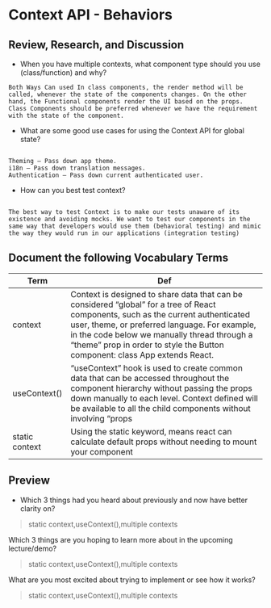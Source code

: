# Context API - Behaviors


## Review, Research, and Discussion


- When you have multiple contexts, what component type should you use (class/function) and why?

```
Both Ways Can used In class components, the render method will be called, whenever the state of the components changes. On the other hand, the Functional components render the UI based on the props. Class Components should be preferred whenever we have the requirement with the state of the component.

```

- What are some good use cases for using the Context API for global state?

```

Theming — Pass down app theme.
i18n — Pass down translation messages.
Authentication — Pass down current authenticated user.

```


- How can you best test context?

```

The best way to test Context is to make our tests unaware of its existence and avoiding mocks. We want to test our components in the same way that developers would use them (behavioral testing) and mimic the way they would run in our applications (integration testing)

```

## Document the following Vocabulary Terms


**Term** | **Def**
------------ | -------------
 context | Context is designed to share data that can be considered “global” for a tree of React components, such as the current authenticated user, theme, or preferred language. For example, in the code below we manually thread through a “theme” prop in order to style the Button component: class App extends React.
 useContext() | “useContext” hook is used to create common data that can be accessed throughout the component hierarchy without passing the props down manually to each level. Context defined will be available to all the child components without involving “props
 static context | Using the static keyword, means react can calculate default props without needing to mount your component




## Preview

- Which 3 things had you heard about previously and now have better clarity on?
> static context,useContext(),multiple contexts

Which 3 things are you hoping to learn more about in the upcoming lecture/demo?
> static context,useContext(),multiple contexts

What are you most excited about trying to implement or see how it works?
> static context,useContext(),multiple contexts

